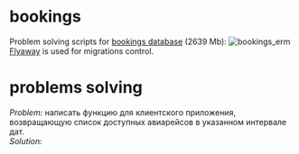 # bookings
Problem solving scripts for [bookings database](https://github.com/alex97iv/bookings-db/blob/main/bookings_desc.pdf) (2639 Mb):
![bookings_erm](https://github.com/alex97iv/bookings-db/blob/main/bookings_erm.png) <br>
[Flyaway](https://flywaydb.org/) is used for migrations control. <br>
# problems solving <br>
*Problem:* написать функцию для клиентского приложения, возвращающую список доступных авиарейсов в указанном интервале дат. <br>
*Solution:* <br>
